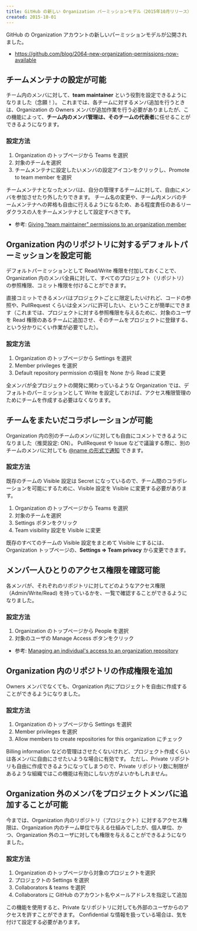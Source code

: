```yaml
---
title: GitHub の新しい Organization パーミッションモデル（2015年10月リリース）について理解する
created: 2015-10-01
---
```


GitHub の Organization アカウントの新しいパーミッションモデルが公開されました。

* https://github.com/blog/2064-new-organization-permissions-now-available


チームメンテナの設定が可能
----

チーム内のメンバに対して、**team maintainer** という役割を設定できるようになりました（念願！）。
これまでは、各チームに対するメンバ追加を行うときは、Organization の Owners メンバが追加作業を行う必要がありましたが、この機能によって、**チーム内のメンバ管理は、そのチームの代表者**に任せることができるようになります。

### 設定方法
1. Organization のトップページから Teams を選択
2. 対象のチームを選択
3. チームメンテナに設定したいメンバの設定アイコンをクリックし、Promote to team member を選択

チームメンテナとなったメンバは、自分の管理するチームに対して、自由にメンバを参加させたり外したりできます。
チーム名の変更や、チーム内メンバのチームメンテナへの昇格も自由に行えるようになるため、ある程度責任のあるリーダクラスの人をチームメンテナとして設定すべきです。

* 参考: [Giving "team maintainer" permissions to an organization member](https://help.github.com/articles/giving-team-maintainer-permissions-to-an-organization-member-early-access-program/)


Organization 内のリポジトリに対するデフォルトパーミッションを設定可能
----

デフォルトパーミッションとして Read/Write 権限を付加しておくことで、Organization 内のメンバ全員に対して、すべてのプロジェクト（リポジトリ）の参照権限、コミット権限を付けることができます。

直接コミットできるメンバはプロジェクトごとに限定したいけれど、コードの参照や、PullRequest くらいは全メンバに許可したい、ということが簡単にできます（これまでは、プロジェクトに対する参照権限を与えるために、対象のユーザを Read 権限のあるチームに追加させ、そのチームをプロジェクトに登録する、という分かりにくい作業が必要でした）。

### 設定方法
1. Organization のトップページから Settings を選択
2. Member privileges を選択
3. Default repository permission の項目を None から Read に変更

全メンバが全プロジェクトの開発に関わっているような Organization では、デフォルトのパーミッションとして Write を設定しておけば、アクセス権限管理のためにチームを作成する必要はなくなります。


チームをまたいだコラボレーションが可能
----

Organization 内の別のチームのメンバに対しても自由にコメントできるようになりました（推奨設定: ON）。
PullRequest や Issue などで議論する際に、別のチームのメンバに対しても [@name の形式で通知](https://help.github.com/articles/writing-on-github/#name-and-team-mentions-autocomplete) できます。

### 設定方法
既存のチームの Visible 設定は Secret になっているので、チーム間のコラボレーションを可能にするために、Visible 設定を Visible に変更する必要があります。

1. Organization のトップページから Teams を選択
2. 対象のチームを選択
3. Settings ボタンをクリック
4. Team visibility 設定を Visible に変更

既存のすべてのチームの Visible 設定をまとめて Visible にするには、Organization トップページの、**Settings => Team privacy** から変更できます。


メンバ一人ひとりのアクセス権限を確認可能
----

各メンバが、それぞれのリポジトリに対してどのようなアクセス権限（Admin/Write/Read) を持っているかを、一覧で確認することができるようになりました。

### 設定方法

1. Organization のトップページから People を選択
2. 対象のユーザの Manage Access ボタンをクリック

* 参考: [Managing an individual's access to an organization repository](https://help.github.com/articles/managing-an-individual-s-access-to-an-organization-repository-early-access-program/)


Organization 内のリポジトリの作成権限を追加
----

Owners メンバでなくても、Organization 内にプロジェクトを自由に作成することができるようになりました。

### 設定方法
1. Organization のトップページから Settings を選択
2. Member privileges を選択
3. Allow members to create repositories for this organization にチェック

Billing information などの管理はさせたくないけれど、プロジェクト作成くらいは各メンバに自由にさせたいような場合に有効です。
ただし、Private リポジトリも自由に作成できるようになってしまうので、Private リポジトリ数に制限があるような組織ではこの機能は有効にしない方がよいかもしれません。


Organization 外のメンバをプロジェクトメンバに追加することが可能
----

今までは、Organization 内のリポジトリ（プロジェクト）に対するアクセス権限は、Organization 内のチーム単位で与える仕組みでしたが、個人単位、かつ、Organization 外のユーザに対しても権限を与えることができるようになりました。

### 設定方法
1. Organization のトップページから対象のプロジェクトを選択
2. プロジェクトの Settings を選択
3. Collaborators & teams を選択
4. Collaborators に GitHub のアカウント名やメールアドレスを指定して追加

この機能を使用すると、Private なリポジトリに対しても外部のユーザからのアクセスを許すことができます。
Confidential な情報を扱っている場合は、気を付けて設定する必要があります。

